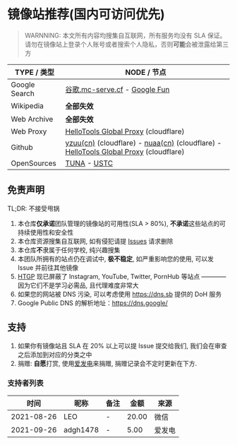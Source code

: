 # 镜像站推荐(国内可访问优先)

> WARNNING: 本文所有内容均搜集自互联网，所有服务均没有 SLA 保证。请勿在镜像站上登录个人账号或者搜索个人隐私，否则**可能**会被泄露给第三方

| TYPE / 类型   | NODE / 节点                                                                                                                                |
| ------------- | ------------------------------------------------------------------------------------------------------------------------------------------ |
| Google Search | [谷歌.mc-serve.cf](https://xn--flw351e.mc-serve.cf) - [Google Fun][gfun]                                                                   |
| Wikipedia     | **全部失效**                                                                                                                               |
| Web Archive   | **全部失效**                                                                                                                               |
| Web Proxy     | [HelloTools Global Proxy][htgp] (cloudflare)                                                                                               |
| Github        | [yzuu(cn)](https://hub.yzuu.cf) (cloudflare) - [nuaa(cn)](https://hub.nuaa.cf) (cloudflare) - [HelloTools Global Proxy][htgp] (cloudflare) |
| OpenSources   | [TUNA][tuna] - [USTC][ustc]                                                                                                                |

## 免责声明

TL;DR: 不接受甩锅

1. 本仓库**仅承诺**团队管理的镜像站的可用性(SLA > 80%), **不承诺**这些站点的可持续使用性和安全性
2. 本仓库资源搜集自互联网, 如有侵犯请提 [Issues](issues) 请求删除
3. 本仓库**不**隶属于任何学校, 纯兴趣搜集
4. 本团队所拥有的站点仍在调试中, **极不稳定**, 如严重影响您的使用, 可以发 Issue 并前往其他镜像
5. [HTGP][htgp] 现已屏蔽了 Instagram, YouTube, Twitter, PornHub 等站点 ———— 因为它们不是学习必需品, 且代理难度非常大
6. 如果您的网站被 DNS 污染, 可以考虑使用 <https://dns.sb> 提供的 DoH 服务
7. Google Public DNS 的解析地址：<https://dns.google/>

## 支持

1. 如果你有镜像站且 SLA 在 20% 以上可以提 Issue 提交给我们, 我们会在审查之后添加到对应的分类之中
2. 捐赠: **自愿**打赏, 使用[爱发电](https://afdian.net/a/xiaozhu2021)来捐赠, 捐赠记录会不定时更新在下方.

### 支持者列表

| 时间       | 昵称     | 备注 | 金额  | 來源   |
| ---------- | -------- | ---- | ----- | ------ |
| 2021-08-26 | LEO      | -    | 20.00 | 微信   |
| 2021-09-26 | adgh1478 | -    | 5.00  | 爱发电 |

[gfun]: https://googe.fun/
[htgp]: https://hellotools.eu.org/
[tuna]: https://mirrors.tuna.tsinghua.edu.cn/
[ustc]: https://mirrors.ustc.edu.cn/
[issues]: https://github.com/xiaozhu2007/-/issues/new/choose
